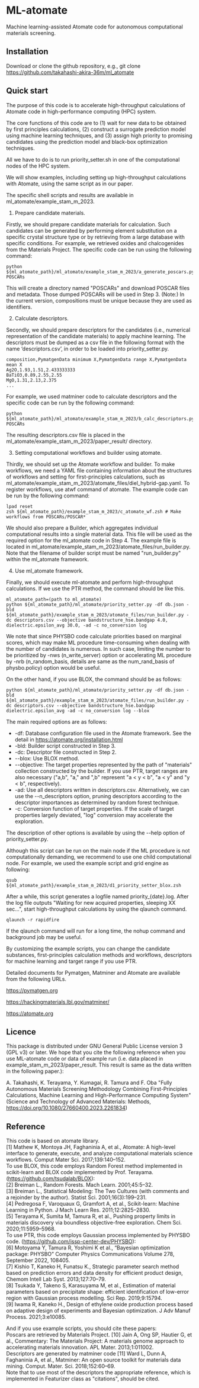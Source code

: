 ML-atomate
====

Machine learning-assisted Atomate code for autonomous computational materials screening.


## Installation
Download or clone the github repository, e.g., git clone https://github.com/takahashi-akira-36m/ml_atomate


## Quick start
The purpose of this code is to accelerate high-throughput calculations of Atomate code in high-performance computing (HPC) system. 

The core functions of this code are to (1) wait for new data to be obtained by first principles calculations, 
(2) construct a surrogate prediction model using machine learning techniques,
and (3) assign high priority to promising candidates using the prediction model and black-box optimization techniques.

All we have to do is to run priority_setter.sh in one of the computational nodes of the HPC system.

We will show examples, including setting up high-throughput calculations with Atomate, using the same script as in our paper.

The specific shell scripts and results are available in ml_atomate/example_stam_m_2023.


1. Prepare candidate materials.

Firstly, we should prepare candidate materials for calculation.
Such candidates can be generated by performing element substitution on a specific crystal structure type or by retrieving from a large database with specific conditions.
For example, we retrieved oxides and chalcogenides from the Materials Project.
The specific code can be run using the following command:
```shell
python ${ml_atomate_path}/ml_atomate/example_stam_m_2023/a_generate_poscars.py POSCARs
```
This will create a directory named "POSCARs" and download POSCAR files and metadata.
Those dumped POSCARs will be used in Step 3.
(Note:) In the current version, compositions must be unique because they are used as identifiers.

2. Calculate descriptors. 

Secondly, we should prepare descriptors for the candidates (i.e., numerical representation of the candidate materials) to apply machine learning. 
The descriptors must be dumped as a csv file in the following format with the name ‘descriptors.csv’, in order to be loaded into priority_setter.py.
```csv
composition,PymatgenData minimum X,PymatgenData range X,PymatgenData mean X 
Ag2O,1.93,1.51,2.433333333 
BaTiO3,0.89,2.55,2.55 
MgO,1.31,2.13,2.375
...
```
For example, we used matminer code to calculate descriptors and the specific code can be run by the following command:
```shell
python ${ml_atomate_path}/ml_atomate/example_stam_m_2023/b_calc_descriptors.py POSCARs
```
The resulting descriptors.csv file is placed in the ml_atomate/example_stam_m_2023/paper_result/ directory.

3. Setting computational workflows and builder using atomate.

Thirdly, we should set up the Atomate workflow and builder.
To make workflows, we need a YAML file containing information about 
the structures of workflows and setting for first-principles calculations, 
such as ml_atomate/example_stam_m_2023/atomate_files/diel_hybrid-gap.yaml.
To register workflows, use atwf command of atomate.
The example code can be run by the following command:
```shell
lpad reset  
zsh ${ml_atomate_path}/example_stam_m_2023/c_atomate_wf.zsh # Make workflows from POSCARs/POSCAR*  
```
We should also prepare a Builder, 
which aggregates individual computational results into a single material data.
This file will be used as the required option for the ml_atomate code in Step 4.
The example file is located in ml_atomate/example_stam_m_2023/atomate_files/run_builder.py.
Note that the filename of builder script must be named "run_builder.py" within the ml_atomate framework.

4. Use ml_atomate framework.

Finally, we should execute ml-atomate and perform high-throughput calculations.
If we use the PTR method, the command should be like this.
```shell
ml_atomate_path=(path to ml_atomate) 
python ${ml_atomate_path}/ml_atomate/priority_setter.py -df db.json -bld ${ml_atomate_path}/example_stam_m_2023/atomate_files/run_builder.py -dc descriptors.csv --objective bandstructure_hse.bandgap 4.0, dielectric.epsilon_avg 30.0, -ad -c no_conversion log
```
We note that since PHYSBO code calculate priorities based on marginal scores, which may make ML procedure time-consuming when dealing with the number of candidates is numerous.
In such case, limiting the number to be prioritized by -nws (n_write_server) option or accelerating ML procedure by -nrb (n_random_basis, details are same as the num_rand_basis of physbo.policy) option would be useful.

On the other hand, if you use BLOX, the command should be as follows:
```shell
python ${ml_atomate_path}/ml_atomate/priority_setter.py -df db.json -bld ${ml_atomate_path}/example_stam_m_2023/atomate_files/run_builder.py -dc descriptors.csv --objective bandstructure_hse.bandgap dielectric.epsilon_avg -ad -c no_conversion log --blox
```

The main required options are as follows:

- -df: Database configuration file used in the Atomate framework. See the detail in https://atomate.org/installation.html
- -bld: Builder script constructed in Step 3.
- -dc: Descriptor file constructed in Step 2.
- --blox: Use BLOX method.
- --objective: The target properties represented by the path of "materials" collection constructed by the builder. 
  If you use PTR, target ranges are also necessary ("a,b", "a," and ",b" represent "a < y < b", "a < y" and "y < b", respectively). 
- -ad: Use all descriptors written in descriptors.csv. 
  Alternatively, we can use the --n_descriptors option, 
  pruning descriptors according to the descriptor importances as determined by random forest technique.
- -c: Conversion function of target properties. If the scale of target properties largely deviated, "log" conversion may accelerate the exploration.

The description of other options is available by using the --help option of priority_setter.py.
  
Although this script can be run on the main node if the ML procedure is not computationally demanding, 
we recommend to use one child computational node.
For example, we used the example script and grid engine as following:
```shell
qsub ${ml_atomate_path}/example_stam_m_2023/d1_priority_setter_blox.zsh 
```
After a while, this script generates a logfile named priority_{date}.log.
After the log file outputs "Waiting for new acquired properties, sleeping XX sec...", 
start high-throughput calculations by using the qlaunch command.
```shell
qlaunch -r rapidfire
```
If the qlaunch command will run for a long time, the nohup command and background job may be useful.


By customizing the example scripts, you can change the candidate substances, 
first-principles calculation methods and workflows, descriptors for machine learning and target range if you use PTR.

Detailed documents for Pymatgen, Matminer and Atomate are available from the following URLs.

https://pymatgen.org

https://hackingmaterials.lbl.gov/matminer/

https://atomate.org

## Licence

This package is distributed under GNU General Public License version 3 (GPL v3) or later. 
We hope that you cite the following reference when you use ML-atomate code or data of example run 
(i.e. data placed in example_stam_m_2023/paper_result. This result is same as the data written in the following paper.):

A. Takahashi, K. Terayama, Y. Kumagai, R. Tamura and F. Oba "Fully Autonomous Materials Screening Methodology Combining First-Principles Calculations, Machine Learning and High-Performance Computing System" 
(Science and Technology of Advanced Materials: Methods, https://doi.org/10.1080/27660400.2023.2261834)

## Reference
This code is based on atomate library.  
[1] Mathew K, Montoya JH, Faghaninia A, et al., Atomate: A high-level interface to generate, execute, and analyze computational materials science workflows. Comput
Mater Sci. 2017;139:140–152.  
To use BLOX, this code employs Random Forest method implemented in scikit-learn and BLOX code implemented by Prof. Terayama. (https://github.com/tsudalab/BLOX):  
[2] Breiman L., Random Forests. Mach Learn. 2001;45:5–32.  
[3] Breiman L., Statistical Modeling: The Two Cultures (with comments and a
rejoinder by the author). Statist Sci. 2001;16(3):199–231.  
[4] Pedregosa F, Varoquaux G, Gramfort A, et al., Scikit-learn: Machine Learning in
Python. J Mach Learn Res. 2011;12:2825–2830.  
[5] Terayama K, Sumita M, Tamura R, et al., Pushing property limits in materials
discovery via boundless objective-free exploration. Chem Sci. 2020;11:5959–5968.  
To use PTR, this code employs Gaussian process implemented by PHYSBO code. (https://github.com/issp-center-dev/PHYSBO):  
[6] Motoyama Y, Tamura R, Yoshimi K et al., “Bayesian optimization package: PHYSBO” Computer Physics Communications Volume 278, September 2022, 108405.  
[7] Kishio T, Kaneko H, Funatsu K., Strategic parameter search method based on
prediction errors and data density for efficient product design, Chemom Intell Lab
Syst. 2013;127:70–79.  
[8] Tsukada Y, Takeno S, Karasuyama M, et al., Estimation of material parameters
based on precipitate shape: efficient identification of low-error region with
Gaussian process modelling. Sci Rep. 2019;9:15794.  
[9] Iwama R, Kaneko H., Design of ethylene oxide production process based on
adaptive design of experiments and Bayesian optimization. J Adv Manuf Process.
2021;3:e10085.  

And if you use example scripts, you should cite these papers:  
Poscars are retrieved by Materials Project.
[10] Jain A, Ong SP, Hautier G, et al., Commentary: The Materials Project: A materials
genome approach to accelerating materials innovation. APL Mater. 2013;1:011002.  
Descriptors are generated by matminer code
[11] Ward L, Dunn A, Faghaninia A, et al., Matminer: An open source toolkit for
materials data mining. Comput. Mater. Sci. 2018;152:60–69.  
Note that to use most of the descriptors the appropriate reference, which is implemented in Featurizer class as "citations", should be cited.


